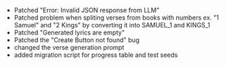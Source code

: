 - Patched "Error: Invalid JSON response from LLM"
- Patched problem when spliting verses from books with numbers ex. "1 Samuel" and "2 Kings" by converting it into SAMUEL_1 and KINGS_1
- Patched "Generated lyrics are empty"
- Patched the "Create Button not found" bug
- changed the verse generation prompt
- added migration script for progress table and test seeds